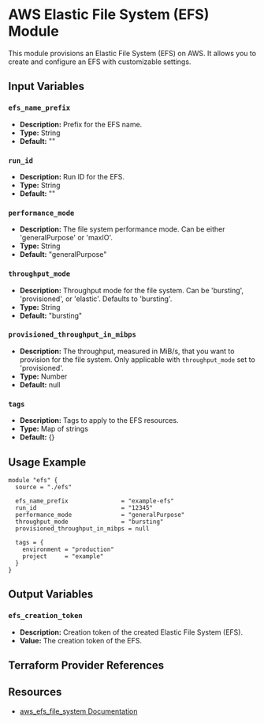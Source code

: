 # AWS Elastic File System (EFS) Module

This module provisions an Elastic File System (EFS) on AWS. It allows you to create and configure an EFS with customizable settings.

## Input Variables

### `efs_name_prefix`

- **Description:** Prefix for the EFS name.
- **Type:** String
- **Default:** ""

### `run_id`

- **Description:** Run ID for the EFS.
- **Type:** String
- **Default:** ""

### `performance_mode`

- **Description:** The file system performance mode. Can be either 'generalPurpose' or 'maxIO'.
- **Type:** String
- **Default:** "generalPurpose"

### `throughput_mode`

- **Description:** Throughput mode for the file system. Can be 'bursting', 'provisioned', or 'elastic'. Defaults to 'bursting'.
- **Type:** String
- **Default:** "bursting"

### `provisioned_throughput_in_mibps`

- **Description:** The throughput, measured in MiB/s, that you want to provision for the file system. Only applicable with `throughput_mode` set to 'provisioned'.
- **Type:** Number
- **Default:** null

### `tags`

- **Description:** Tags to apply to the EFS resources.
- **Type:** Map of strings
- **Default:** {}

## Usage Example

```hcl
module "efs" {
  source = "./efs"

  efs_name_prefix               = "example-efs"
  run_id                        = "12345"
  performance_mode              = "generalPurpose"
  throughput_mode               = "bursting"
  provisioned_throughput_in_mibps = null
  
  tags = {
    environment = "production"
    project     = "example"
  }
}
```
## Output Variables

### `efs_creation_token`

- **Description:** Creation token of the created Elastic File System (EFS).
- **Value:** The creation token of the EFS.

## Terraform Provider References

## Resources

- [aws_efs_file_system Documentation](https://registry.terraform.io/providers/hashicorp/aws/latest/docs/resources/efs_file_system)
